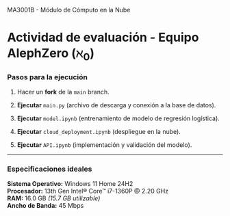 MA3001B - Módulo de Cómputo en la Nube
# **Actividad de evaluación - Equipo AlephZero ($ℵ_0$)**

### Pasos para la ejecución

1. Hacer un **fork** de la `main` branch.

2. **Ejecutar** `main.py` (archivo de descarga y conexión a la base de datos).

3. **Ejecutar** `model.ipynb` (entrenamiento de modelo de regresión logística).

4. **Ejecutar** `cloud_deployment.ipynb` (despliegue en la nube).

5. **Ejecutar** `API.ipynb` (implementación y validación del modelo).

---

### Especificaciones ideales

**Sistema Operativo:** Windows 11 Home 24H2  
**Procesador:** 13th Gen Intel® Core™ i7-1360P @ 2.20 GHz  
**RAM:** 16.0 GB *(15.7 GB utilizable)*  
**Ancho de Banda:** 45 Mbps  

